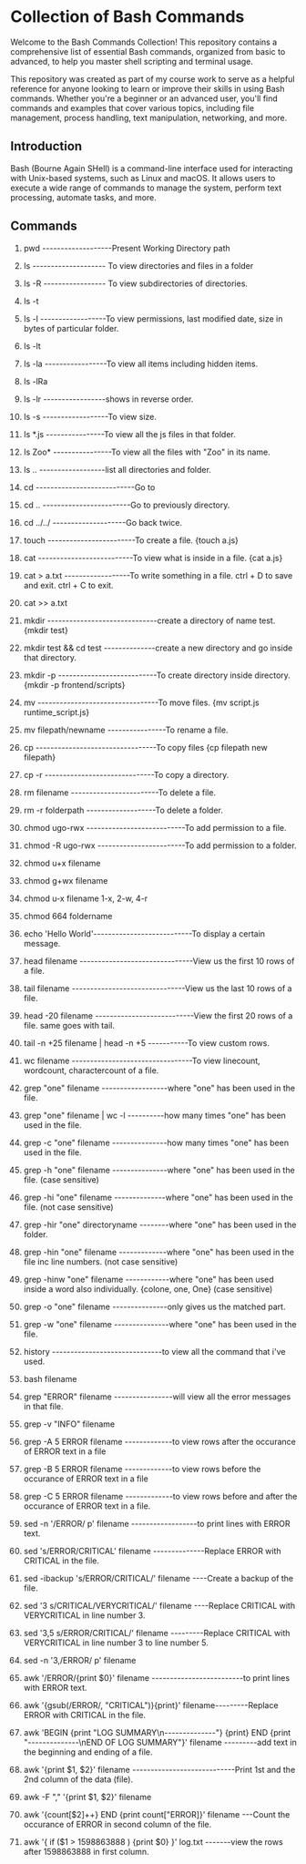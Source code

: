 # Collection of Bash Commands
Welcome to the Bash Commands Collection! This repository contains a comprehensive list of essential Bash commands, organized from basic to advanced, to help you master shell scripting and terminal usage.

This repository was created as part of my course work to serve as a helpful reference for anyone looking to learn or improve their skills in using Bash commands. Whether you're a beginner or an advanced user, you'll find commands and examples that cover various topics, including file management, process handling, text manipulation, networking, and more.

## Introduction
Bash (Bourne Again SHell) is a command-line interface used for interacting with Unix-based systems, such as Linux and macOS. It allows users to execute a wide range of commands to manage the system, perform text processing, automate tasks, and more.

## Commands

1. pwd -------------------Present Working Directory path
2. ls -------------------- To view directories and files in a folder
3. ls -R ----------------- To view subdirectories of directories.
4. ls -t
5. ls -l ------------------To view permissions, last modified date, size in bytes of particular folder.
6. ls -lt
8. ls -la -----------------To view all items including hidden items.
9. ls -lRa
10. ls -lr -----------------shows in reverse order.
11. ls -s ------------------To view size.
12. ls *.js ----------------To view all the js files in that folder.
13. ls Zoo* ----------------To view all the files with "Zoo" in its name.
14. ls .. ------------------list all directories and folder.

15. cd ---------------------------Go to
16. cd .. ------------------------Go to previously directory.
17. cd ../../ --------------------Go back twice.
18. touch ------------------------To create a file. {touch a.js}
19. cat --------------------------To view what is inside in a file. {cat a.js}
20. cat > a.txt ------------------To write something in a file. ctrl + D to save and exit. ctrl + C to exit.
21. cat >> a.txt

22. mkdir ------------------------------create a directory of name test. {mkdir test}
23. mkdir test && cd test --------------create a new directory and go inside that directory.
24. mkdir -p ---------------------------To create directory inside directory. {mkdir -p frontend/scripts}
25. mv ---------------------------------To move files. {mv script.js runtime_script.js}
26. mv filepath/newname ----------------To rename a file.
27. cp ---------------------------------To copy files {cp filepath new filepath}
28. cp -r ------------------------------To copy a directory.
29. rm filename ------------------------To delete a file.
30. rm -r folderpath -------------------To delete a folder.
31. chmod ugo-rwx ---------------------------To add permission to a file.
31. chmod -R ugo-rwx ------------------------To add permission to a folder.
32. chmod u+x filename
33. chmod g+wx filename
34. chmod u-x filename
1-x, 2-w, 4-r
35. chmod 664 foldername

36. echo 'Hello World'---------------------------To display a certain message.
37. head filename -------------------------------View us the first 10 rows of a file.
38. tail filename -------------------------------View us the last 10 rows of a file.
39. head -20 filename ---------------------------View the first 20 rows of a file. same goes with tail.
40. tail -n +25 filename | head -n +5 -----------To view custom rows.
41. wc filename ---------------------------------To view linecount, wordcount, charactercount of a file.

42. grep "one" filename ------------------where "one" has been used in the file.
43. grep "one" filename | wc -l ----------how many times "one" has been used in the file.
44. grep -c "one" filename ---------------how many times "one" has been used in the file.
45. grep -h "one" filename ---------------where "one" has been used in the file. (case sensitive)
46. grep -hi "one" filename --------------where "one" has been used in the file. (not case sensitive)
47. grep -hir "one" directoryname --------where "one" has been used in the folder.
48. grep -hin "one" filename -------------where "one" has been used in the file inc line numbers. (not case sensitive)
49. grep -hinw "one" filename ------------where "one" has been used inside a word also individually. {colone, one, One} (case sensitive)
50. grep -o "one" filename ---------------only gives us the matched part.
51. grep -w "one" filename ---------------where "one" has been used in the file.
52. history ------------------------------to view all the command that i've used.
53. bash filename
54. grep "ERROR" filename ----------------will view all the error messages in that file.
55. grep -v "INFO" filename
56. grep -A 5 ERROR filename -------------to view rows after the occurance of ERROR text in a file
56. grep -B 5 ERROR filename -------------to view rows before the occurance of ERROR text in a file
56. grep -C 5 ERROR filename -------------to view rows before and after the occurance of ERROR text in a file.

57. sed -n '/ERROR/ p' filename ------------------to print lines with ERROR text.
58. sed 's/ERROR/CRITICAL' filename --------------Replace ERROR with CRITICAL in the file.
59. sed -ibackup 's/ERROR/CRITICAL/' filename ----Create a backup of the file.
60. sed '3 s/CRITICAL/VERYCRITICAL/' filename ----Replace CRITICAL with VERYCRITICAL in line number 3.
60. sed '3,5 s/ERROR/CRITICAL/' filename ---------Replace CRITICAL with VERYCRITICAL in line number 3 to line number 5.
60. sed -n '3,/ERROR/ p' filename

61. awk '/ERROR/{print $0}' filename -------------------------to print lines with ERROR text.
62. awk '{gsub(/ERROR/, "CRITICAL")}{print}' filename---------Replace ERROR with CRITICAL in the file.
63. awk 'BEGIN {print "LOG SUMMARY\n--------------"} {print} END {print "--------------\nEND OF LOG SUMMARY"}' filename ---------add text in the beginning and ending of a file.
64. awk '{print $1, $2}' filename ----------------------------Print 1st and the 2nd column of the data (file).
65. awk -F "," '{print $1, $2}' filename
66. awk '{count[$2]++} END {print count["ERROR]}' filename ---Count the occurance of ERROR in second column of the file.
67. awk '{ if ($1 > 1598863888 ) {print $0} }' log.txt -------view the rows after 1598863888 in first column.
